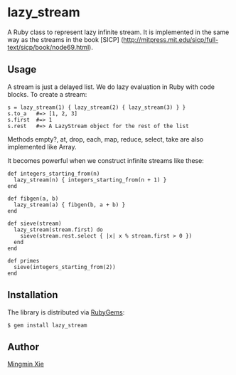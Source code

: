 lazy_stream
===========

A Ruby class to represent lazy infinite stream.
It is implemented in the same way as the streams in the book [SICP]
(http://mitpress.mit.edu/sicp/full-text/sicp/book/node69.html).

## Usage

A stream is just a delayed list. We do lazy evaluation in Ruby with code blocks.
To create a stream:

    s = lazy_stream(1) { lazy_stream(2) { lazy_stream(3) } }
    s.to_a   #=> [1, 2, 3]
    s.first  #=> 1
    s.rest   #=> A LazyStream object for the rest of the list

Methods empty?, at, drop, each, map, reduce, select, take are also implemented
like Array.

It becomes powerful when we construct infinite streams like these:

    def integers_starting_from(n)
      lazy_stream(n) { integers_starting_from(n + 1) }
    end

    def fibgen(a, b)
      lazy_stream(a) { fibgen(b, a + b) }
    end

    def sieve(stream)
      lazy_stream(stream.first) do
        sieve(stream.rest.select { |x| x % stream.first > 0 })
      end
    end

    def primes
      sieve(integers_starting_from(2))
    end

## Installation
The library is distributed via [RubyGems](http://rubygems.org/):

    $ gem install lazy_stream

## Author
[Mingmin Xie](http://github.com/melvinxie)
